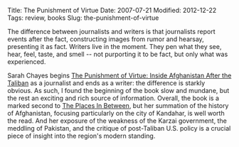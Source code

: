 Title: The Punishment of Virtue
Date: 2007-07-21
Modified: 2012-12-22
Tags: review, books
Slug: the-punishment-of-virtue

The difference between journalists and writers is that journalists report events after the fact, constructing images from rumor and hearsay, presenting it as fact. Writers live in the moment. They pen what they see, hear, feel, taste, and smell -- not purporting it to be fact, but only what was experienced.

Sarah Chayes begins <a href="http://www.amazon.com/Punishment-Virtue-Inside-Afghanistan-Taliban/dp/1594200963/ref=ed_oe_h/104-2975104-7997559?ie=UTF8&qid=1185061640&sr=8-1" >The Punishment of Virtue: Inside Afghanistan After the Taliban</a> as a journalist and ends as a writer: the difference is starkly obvious. As such, I found the beginning of the book slow and mundane, but the rest an exciting and rich source of information. Overall, the book is a marked second to <a href="http://www.pig-monkey.com/2007/06/26/the-places-in-between/">The Places In Between</a>, but her summation of the history of Afghanistan, focusing particularly on the city of Kandahar, is well worth the read. And her exposure of the weakness of the Karzai government, the meddling of Pakistan, and the critique of post-Taliban U.S. policy is a crucial piece of insight into the region's modern standing.
